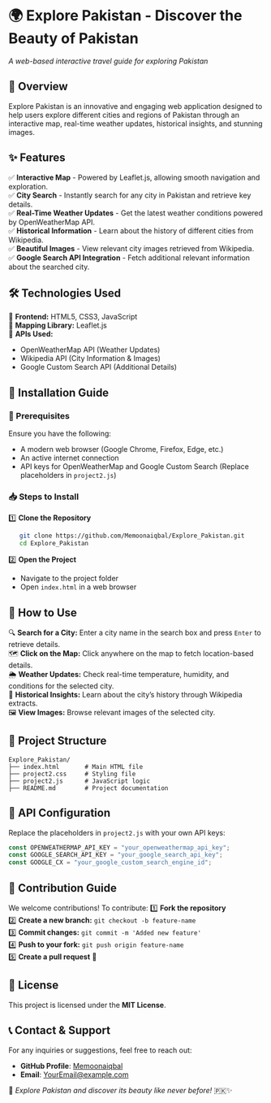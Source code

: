 # 🌍 Explore Pakistan - Discover the Beauty of Pakistan

*A web-based interactive travel guide for exploring Pakistan*  

## 📌 Overview
Explore Pakistan is an innovative and engaging web application designed to help users explore different cities and regions of Pakistan through an interactive map, real-time weather updates, historical insights, and stunning images. 

## ✨ Features
✅ **Interactive Map** - Powered by Leaflet.js, allowing smooth navigation and exploration.  
✅ **City Search** - Instantly search for any city in Pakistan and retrieve key details.  
✅ **Real-Time Weather Updates** - Get the latest weather conditions powered by OpenWeatherMap API.  
✅ **Historical Information** - Learn about the history of different cities from Wikipedia.  
✅ **Beautiful Images** - View relevant city images retrieved from Wikipedia.  
✅ **Google Search API Integration** - Fetch additional relevant information about the searched city.  

## 🛠️ Technologies Used
🔹 **Frontend:** HTML5, CSS3, JavaScript  
🔹 **Mapping Library:** Leaflet.js  
🔹 **APIs Used:**
   - OpenWeatherMap API (Weather Updates)  
   - Wikipedia API (City Information & Images)  
   - Google Custom Search API (Additional Details)  

## 🚀 Installation Guide

### 📌 Prerequisites
Ensure you have the following:
- A modern web browser (Google Chrome, Firefox, Edge, etc.)
- An active internet connection
- API keys for OpenWeatherMap and Google Custom Search (Replace placeholders in `project2.js`)

### 📥 Steps to Install
1️⃣ **Clone the Repository**
```bash
   git clone https://github.com/Memoonaiqbal/Explore_Pakistan.git
   cd Explore_Pakistan
```
2️⃣ **Open the Project**
   - Navigate to the project folder
   - Open `index.html` in a web browser

## 🎯 How to Use
🔍 **Search for a City:** Enter a city name in the search box and press `Enter` to retrieve details.  
🗺 **Click on the Map:** Click anywhere on the map to fetch location-based details.  
🌦 **Weather Updates:** Check real-time temperature, humidity, and conditions for the selected city.  
📜 **Historical Insights:** Learn about the city’s history through Wikipedia extracts.  
🖼 **View Images:** Browse relevant images of the selected city.  

## 📂 Project Structure
```
Explore_Pakistan/
├── index.html       # Main HTML file
├── project2.css     # Styling file
├── project2.js      # JavaScript logic
├── README.md        # Project documentation
```

## 🔑 API Configuration
Replace the placeholders in `project2.js` with your own API keys:
```javascript
const OPENWEATHERMAP_API_KEY = "your_openweathermap_api_key";
const GOOGLE_SEARCH_API_KEY = "your_google_search_api_key";
const GOOGLE_CX = "your_google_custom_search_engine_id";
```

## 🤝 Contribution Guide
We welcome contributions! To contribute:
1️⃣ **Fork the repository**  
2️⃣ **Create a new branch:** `git checkout -b feature-name`  
3️⃣ **Commit changes:** `git commit -m 'Added new feature'`  
4️⃣ **Push to your fork:** `git push origin feature-name`  
5️⃣ **Create a pull request** 🎉  

## 📜 License
This project is licensed under the **MIT License**.

## 📞 Contact & Support
For any inquiries or suggestions, feel free to reach out:
- **GitHub Profile**: [Memoonaiqbal](https://github.com/Memoonaiqbal)  
- **Email**: [YourEmail@example.com](mailto:memoonaiqbal3710@gmail.com)

🚀 *Explore Pakistan and discover its beauty like never before!* 🇵🇰✨

